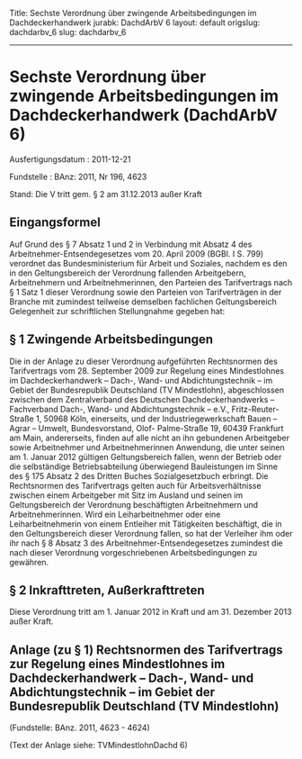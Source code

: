 Title: Sechste Verordnung über zwingende Arbeitsbedingungen im Dachdeckerhandwerk
jurabk: DachdArbV 6
layout: default
origslug: dachdarbv_6
slug: dachdarbv_6

---

# Sechste Verordnung über zwingende Arbeitsbedingungen im Dachdeckerhandwerk (DachdArbV 6)

Ausfertigungsdatum
:   2011-12-21

Fundstelle
:   BAnz: 2011, Nr 196, 4623

Stand: Die V tritt gem. § 2 am 31.12.2013 außer Kraft

## Eingangsformel

Auf Grund des § 7 Absatz 1 und 2 in Verbindung mit Absatz 4 des
Arbeitnehmer-Entsendegesetzes vom 20. April 2009 (BGBl. I S. 799)
verordnet das Bundesministerium für Arbeit und Soziales, nachdem es
den in den Geltungsbereich der Verordnung fallenden Arbeitgebern,
Arbeitnehmern und Arbeitnehmerinnen, den Parteien des Tarifvertrags
nach § 1 Satz 1 dieser Verordnung sowie den Parteien von
Tarifverträgen in der Branche mit zumindest teilweise demselben
fachlichen Geltungsbereich Gelegenheit zur schriftlichen Stellungnahme
gegeben hat:


## § 1 Zwingende Arbeitsbedingungen

Die in der Anlage zu dieser Verordnung aufgeführten Rechtsnormen des
Tarifvertrags vom 28. September 2009 zur Regelung eines Mindestlohnes
im Dachdeckerhandwerk – Dach-, Wand- und Abdichtungstechnik – im
Gebiet der Bundesrepublik Deutschland (TV Mindestlohn), abgeschlossen
zwischen dem Zentralverband des Deutschen Dachdeckerhandwerks –
Fachverband Dach-, Wand- und Abdichtungstechnik – e.V., Fritz-Reuter-
Straße 1, 50968 Köln, einerseits, und der Industriegewerkschaft Bauen
– Agrar – Umwelt, Bundesvorstand, Olof- Palme-Straße 19, 60439
Frankfurt am Main, andererseits, finden auf alle nicht an ihn
gebundenen Arbeitgeber sowie Arbeitnehmer und Arbeitnehmerinnen
Anwendung, die unter seinen am 1. Januar 2012 gültigen Geltungsbereich
fallen, wenn der Betrieb oder die selbständige Betriebsabteilung
überwiegend Bauleistungen im Sinne des § 175 Absatz 2 des Dritten
Buches Sozialgesetzbuch erbringt. Die Rechtsnormen des Tarifvertrags
gelten auch für Arbeitsverhältnisse zwischen einem Arbeitgeber mit
Sitz im Ausland und seinen im Geltungsbereich der Verordnung
beschäftigten Arbeitnehmern und Arbeitnehmerinnen. Wird ein
Leiharbeitnehmer oder eine Leiharbeitnehmerin von einem Entleiher mit
Tätigkeiten beschäftigt, die in den Geltungsbereich dieser Verordnung
fallen, so hat der Verleiher ihm oder ihr nach § 8 Absatz 3 des
Arbeitnehmer-Entsendegesetzes zumindest die nach dieser Verordnung
vorgeschriebenen Arbeitsbedingungen zu gewähren.


## § 2 Inkrafttreten, Außerkrafttreten

Diese Verordnung tritt am 1. Januar 2012 in Kraft und am 31. Dezember
2013 außer Kraft.


## Anlage (zu § 1) Rechtsnormen des Tarifvertrags zur Regelung eines Mindestlohnes im Dachdeckerhandwerk – Dach-, Wand- und Abdichtungstechnik – im Gebiet der Bundesrepublik Deutschland (TV Mindestlohn)

(Fundstelle: BAnz. 2011, 4623 - 4624)

(Text der Anlage siehe: TVMindestlohnDachd 6)

